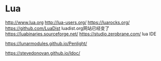 

# Lua

http://www.lua.org
http://lua-users.org/
https://luarocks.org/
https://github.com/LuaDist luadist.org网站已经变了
https://luabinaries.sourceforge.net/
https://studio.zerobrane.com/ lua IDE


https://lunarmodules.github.io/Penlight/

https://stevedonovan.github.io/ldoc/




